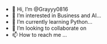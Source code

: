 - 👋 Hi, I’m @Grayyy0816
- 👀 I’m interested in Business and AI...
- 🌱 I’m currently learning Python...
- 💞️ I’m looking to collaborate on 
- 📫 How to reach me ...

<!---
Grayyy0816/Grayyy0816 is a ✨ special ✨ repository because its `README.md` (this file) appears on your GitHub profile.
You can click the Preview link to take a look at your changes.
--->
